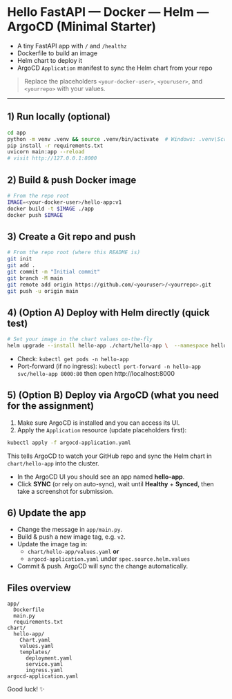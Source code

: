 # Hello FastAPI — Docker — Helm — ArgoCD (Minimal Starter)

- A tiny FastAPI app with `/` and `/healthz`
- Dockerfile to build an image
- Helm chart to deploy it
- ArgoCD `Application` manifest to sync the Helm chart from your repo

> Replace the placeholders `<your-docker-user>`, `<youruser>`, and `<yourrepo>` with your values.

---

## 1) Run locally (optional)

```bash
cd app
python -m venv .venv && source .venv/bin/activate  # Windows: .venv\Scripts\activate
pip install -r requirements.txt
uvicorn main:app --reload
# visit http://127.0.0.1:8000
```

## 2) Build & push Docker image

```bash
# From the repo root
IMAGE=<your-docker-user>/hello-app:v1
docker build -t $IMAGE ./app
docker push $IMAGE
```

## 3) Create a Git repo and push

```bash
# From the repo root (where this README is)
git init
git add .
git commit -m "Initial commit"
git branch -M main
git remote add origin https://github.com/<youruser>/<yourrepo>.git
git push -u origin main
```

## 4) (Option A) Deploy with Helm directly (quick test)

```bash
# Set your image in the chart values on-the-fly
helm upgrade --install hello-app ./chart/hello-app \  --namespace hello-app --create-namespace \  --set image.repository=<your-docker-user>/hello-app \  --set image.tag=v1
```

- Check: `kubectl get pods -n hello-app`
- Port-forward (if no ingress): `kubectl port-forward -n hello-app svc/hello-app 8000:80` then open http://localhost:8000

## 5) (Option B) Deploy via ArgoCD (what you need for the assignment)

1. Make sure ArgoCD is installed and you can access its UI.
2. Apply the `Application` resource (update placeholders first):

```bash
kubectl apply -f argocd-application.yaml
```

This tells ArgoCD to watch your GitHub repo and sync the Helm chart in `chart/hello-app` into the cluster.

- In the ArgoCD UI you should see an app named **hello-app**.
- Click **SYNC** (or rely on auto-sync), wait until **Healthy** + **Synced**, then take a screenshot for submission.

## 6) Update the app

- Change the message in `app/main.py`.
- Build & push a new image tag, e.g. `v2`.
- Update the image tag in:
  - `chart/hello-app/values.yaml` **or**
  - `argocd-application.yaml` under `spec.source.helm.values`
- Commit & push. ArgoCD will sync the change automatically.

## Files overview

```
app/
  Dockerfile
  main.py
  requirements.txt
chart/
  hello-app/
    Chart.yaml
    values.yaml
    templates/
      deployment.yaml
      service.yaml
      ingress.yaml
argocd-application.yaml
```

Good luck! ✨
